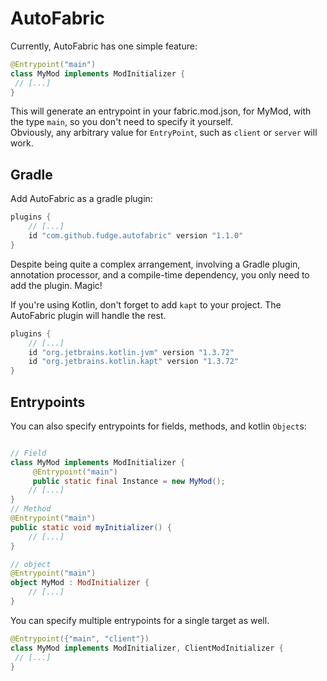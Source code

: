 # AutoFabric

Currently, AutoFabric has one simple feature:
```java
@Entrypoint("main")
class MyMod implements ModInitializer {
 // [...]
}
```

This will generate an entrypoint in your fabric.mod.json, for MyMod, with the type `main`, so you don't need to specify it yourself.  
Obviously, any arbitrary value for `EntryPoint`, such as `client` or `server` will work.

## Gradle
Add AutoFabric as a gradle plugin:
```groovy
plugins {
    // [...]
    id "com.github.fudge.autofabric" version "1.1.0"
}
```
Despite being quite a complex arrangement, involving a Gradle plugin, annotation processor, and a compile-time dependency, you only need to add the plugin. Magic!

If you're using Kotlin, don't forget to add `kapt` to your project. The AutoFabric plugin will handle the rest.
```groovy
plugins {
    // [...]
    id "org.jetbrains.kotlin.jvm" version "1.3.72"
    id "org.jetbrains.kotlin.kapt" version "1.3.72"
}
```

## Entrypoints

You can also specify entrypoints for fields, methods, and kotlin `Object`s:

```java

// Field
class MyMod implements ModInitializer {
     @Entrypoint("main")
     public static final Instance = new MyMod();
    // [...]
}
// Method
@Entrypoint("main")
public static void myInitializer() {
    // [...]
}
```

```kotlin
// object
@Entrypoint("main")
object MyMod : ModInitializer {
    // [...]
}
```

You can specify multiple entrypoints for a single target as well.

```java
@Entrypoint({"main", "client"})
class MyMod implements ModInitializer, ClientModInitializer {
 // [...]
}
```

